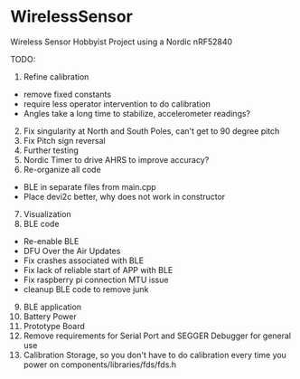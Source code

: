 # WirelessSensor
Wireless Sensor Hobbyist Project using a Nordic nRF52840

TODO:
1) Refine calibration
- remove fixed constants
- require less operator intervention to do calibration
- Angles take a long time to stabilize, accelerometer readings?
2) Fix singularity at North and South Poles, can't get to 90 degree pitch
3) Fix Pitch sign reversal
4) Further testing
5) Nordic Timer to drive AHRS to improve accuracy?
6) Re-organize all code
- BLE in separate files from main.cpp
- Place devi2c better, why does not work in constructor
7) Visualization 
8) BLE code
- Re-enable BLE 
- DFU Over the Air Updates
- Fix crashes associated with BLE 
- Fix lack of reliable start of APP with BLE
- Fix raspberry pi connection MTU issue
- cleanup BLE code to remove junk
9) BLE application
10) Battery Power
11) Prototype Board 
12) Remove requirements for Serial Port and SEGGER Debugger for general use
13) Calibration Storage, so you don't have to do calibration every time you power on
components/libraries/fds/fds.h
